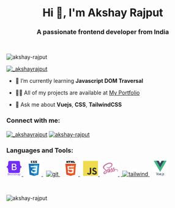 &nbsp;

<h1 align="center">Hi 👋, I'm Akshay Rajput</h1>
<h3 align="center">A passionate frontend developer from India</h3>

&nbsp;

<p align="left"> <img src="https://komarev.com/ghpvc/?username=akshay-rajput&label=Profile%20views&color=0e75b6&style=flat" alt="akshay-rajput" /> </p>

<p align="left"> <a href="https://twitter.com/_akshayrajput" target="blank"><img src="https://img.shields.io/twitter/follow/_akshayrajput?logo=twitter&style=for-the-badge" alt="_akshayrajput" /></a> </p>

- 🌱 I’m currently learning **Javascript DOM Traversal**

- 👨‍💻 All of my projects are available at [My Portfolio](https://akshayr.netlify.app)

- 💬 Ask me about **Vuejs**, **CSS**, **TailwindCSS**

<h3 align="left">Connect with me:</h3>
<p align="left">
<a href="https://twitter.com/_akshayrajput" target="blank"><img align="center" src="https://cdn.jsdelivr.net/npm/simple-icons@3.0.1/icons/twitter.svg" alt="_akshayrajput" height="30" width="40" /></a>
<a href="https://linkedin.com/in/akshay-rajput" target="blank"><img align="center" src="https://cdn.jsdelivr.net/npm/simple-icons@3.0.1/icons/linkedin.svg" alt="akshay-rajput" height="30" width="40" /></a>
</p>

<h3 align="left">Languages and Tools:</h3>
<p align="left"> <a href="https://getbootstrap.com" target="_blank"> <img src="https://raw.githubusercontent.com/devicons/devicon/master/icons/bootstrap/bootstrap-plain-wordmark.svg" alt="bootstrap" width="40" height="40"/> </a>&nbsp; <a href="https://www.w3schools.com/css/" target="_blank"> <img src="https://raw.githubusercontent.com/devicons/devicon/master/icons/css3/css3-original-wordmark.svg" alt="css3" width="40" height="40"/> </a>&nbsp; <a href="https://git-scm.com/" target="_blank"> <img src="https://www.vectorlogo.zone/logos/git-scm/git-scm-icon.svg" alt="git" width="40" height="40"/> </a>&nbsp; <a href="https://www.w3.org/html/" target="_blank"> <img src="https://raw.githubusercontent.com/devicons/devicon/master/icons/html5/html5-original-wordmark.svg" alt="html5" width="40" height="40"/> </a>&nbsp; <a href="https://developer.mozilla.org/en-US/docs/Web/JavaScript" target="_blank"> <img src="https://raw.githubusercontent.com/devicons/devicon/master/icons/javascript/javascript-original.svg" alt="javascript" width="40" height="40"/> </a>&nbsp; <a href="https://sass-lang.com" target="_blank"> <img src="https://raw.githubusercontent.com/devicons/devicon/master/icons/sass/sass-original.svg" alt="sass" width="40" height="40"/> </a> &nbsp;<a href="https://tailwindcss.com/" target="_blank"> <img src="https://www.vectorlogo.zone/logos/tailwindcss/tailwindcss-icon.svg" alt="tailwind" width="40" height="40"/> </a>&nbsp; <a href="https://vuejs.org/" target="_blank"> <img src="https://raw.githubusercontent.com/devicons/devicon/master/icons/vuejs/vuejs-original-wordmark.svg" alt="vuejs" width="40" height="40"/> </a> </p>

&nbsp;

<p><img align="center" src="https://github-readme-stats.vercel.app/api/top-langs?username=akshay-rajput&show_icons=true&locale=en&layout=compact" alt="akshay-rajput" /></p>
